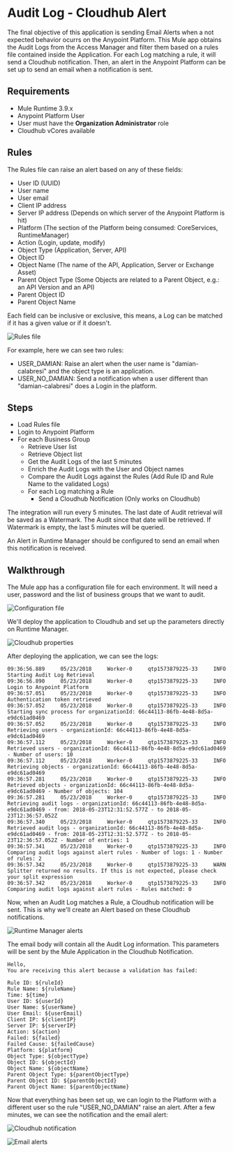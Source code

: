 # Audit Log - Cloudhub Alert

The final objective of this application is sending Email Alerts when a not expected behavior ocurrs on the Anypoint Platform. This Mule app obtains the Audit Logs from the Access Manager and filter them based on a rules file contained inside the Application. For each Log matching a rule, it will send a Cloudhub notification. Then, an alert in the Anypoint Platform can be set up to send an email when a notification is sent.

## Requirements
* Mule Runtime 3.9.x
* Anypoint Platform User
* User must have the **Organization Administrator** role
* Cloudhub vCores available

## Rules

The Rules file can raise an alert based on any of these fields:
- User ID (UUID)
- User name
- User email
- Client IP address
- Server IP address (Depends on which server of the Anypoint Platform is hit)
- Platform (The section of the Platform being consumed: CoreServices, RuntimeManager)
- Action (Login, update, modify)
- Object Type (Application, Server, API)
- Object ID
- Object Name (The name of the API, Application, Server or Exchange Asset)
- Parent Object Type (Some Objects are related to a Parent Object, e.g.: an API Version and an API)
- Parent Object ID
- Parent Object Name

Each field can be inclusive or exclusive, this means, a Log can be matched if it has a given value or if it doesn't.

![Rules file](/audit-log-cloudhub-alert/images/01-rules-file.png)

For example, here we can see two rules:
- USER_DAMIAN: Raise an alert when the user name is "damian-calabresi" and the object type is an application.
- USER_NO_DAMIAN: Send a notification when a user different than "damian-calabresi" does a Login in the platform.

## Steps

* Load Rules file
* Login to Anypoint Platform
* For each Business Group
  * Retrieve User list
  * Retrieve Object list
  * Get the Audit Logs of the last 5 minutes
  * Enrich the Audit Logs with the User and Object names
  * Compare the Audit Logs against the Rules (Add Rule ID and Rule Name to the validated Logs)
  * For each Log matching a Rule
    * Send a Cloudhub Notification (Only works on Cloudhub)

The integration will run every 5 minutes. The last date of Audit retrieval will be saved as a Watermark. The Audit since that date will be retrieved. If Watermark is empty, the last 5 minutes will be queried.

An Alert in Runtime Manager should be configured to send an email when this notification is received.

## Walkthrough

The Mule app has a configuration file for each environment. It will need a user, password and the list of business groups that we want to audit.

![Configuration file](/audit-log-cloudhub-alert/images/02-configuration-file.png)

We'll deploy the application to Cloudhub and set up the parameters directly on Runtime Manager.

![Cloudhub properties](/audit-log-cloudhub-alert/images/03-cloudhub-properties.png)

After deploying the application, we can see the logs:

```
09:36:56.889     05/23/2018     Worker-0     qtp1573879225-33     INFO
Starting Audit Log Retrieval
09:36:56.890     05/23/2018     Worker-0     qtp1573879225-33     INFO
Login to Anypoint Platform
09:36:57.051     05/23/2018     Worker-0     qtp1573879225-33     INFO
Authentication token retrieved
09:36:57.052     05/23/2018     Worker-0     qtp1573879225-33     INFO
Starting sync process for organizationId: 66c44113-86fb-4e48-8d5a-e9dc61ad0469
09:36:57.052     05/23/2018     Worker-0     qtp1573879225-33     INFO
Retrieving users - organizationId: 66c44113-86fb-4e48-8d5a-e9dc61ad0469
09:36:57.112     05/23/2018     Worker-0     qtp1573879225-33     INFO
Retrieved users - organizationId: 66c44113-86fb-4e48-8d5a-e9dc61ad0469 - Number of users: 10
09:36:57.112     05/23/2018     Worker-0     qtp1573879225-33     INFO
Retrieving objects - organizationId: 66c44113-86fb-4e48-8d5a-e9dc61ad0469
09:36:57.281     05/23/2018     Worker-0     qtp1573879225-33     INFO
Retrieved objects - organizationId: 66c44113-86fb-4e48-8d5a-e9dc61ad0469 - Number of objects: 104
09:36:57.281     05/23/2018     Worker-0     qtp1573879225-33     INFO
Retrieving audit logs - organizationId: 66c44113-86fb-4e48-8d5a-e9dc61ad0469 - from: 2018-05-23T12:31:52.577Z - to 2018-05-23T12:36:57.052Z
09:36:57.340     05/23/2018     Worker-0     qtp1573879225-33     INFO
Retrieved audit logs - organizationId: 66c44113-86fb-4e48-8d5a-e9dc61ad0469 - from: 2018-05-23T12:31:52.577Z - to 2018-05-23T12:36:57.052Z - Number of entries: 1
09:36:57.341     05/23/2018     Worker-0     qtp1573879225-33     INFO
Comparing audit logs against alert rules - Number of logs: 1 - Number of rules: 2
09:36:57.342     05/23/2018     Worker-0     qtp1573879225-33     WARN
Splitter returned no results. If this is not expected, please check your split expression
09:36:57.342     05/23/2018     Worker-0     qtp1573879225-33     INFO
Comparing audit logs against alert rules - Rules matched: 0
```
Now, when an Audit Log matches a Rule, a Cloudhub notification will be sent. This is why we'll create an Alert based on these Cloudhub notifications.

![Runtime Manager alerts](/audit-log-cloudhub-alert/images/04-runtime-manager-alert.png)

The email body will contain all the Audit Log information. This parameters will be sent by the Mule Application in the Cloudhub Notification.

```
Hello,
You are receiving this alert because a validation has failed:

Rule ID: ${ruleId}
Rule Name: ${ruleName}
Time: ${time}
User ID: ${userId}
User Name: ${userName}
User Email: ${userEmail}
Client IP: ${clientIP}
Server IP: ${serverIP}
Action: ${action}
Failed: ${failed}
Failed Cause: ${failedCause}
Platform: ${platform}
Object Type: ${objectType}
Object ID: ${objectId}
Object Name: ${objectName}
Parent Object Type: ${parentObjectType}
Parent Object ID: ${parentObjectId}
Parent Object Name: ${parentObjectName}
```

Now that everything has been set up, we can login to the Platform with a different user so the rule "USER_NO_DAMIAN" raise an alert. After a few minutes, we can see the notification and the email alert:

![Cloudhub notification](/audit-log-cloudhub-alert/images/05-cloudhub-notification.png)

![Email alerts](/audit-log-cloudhub-alert/images/06-email-alert.png)

